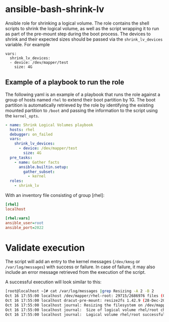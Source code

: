 # ansible-bash-shrink-lv
Ansible role for shrinking a logical volume.
The role contains the shell scripts to shrink the logical volume,
as well as the script wrapping it to run as part of the pre-mount step during the boot process.
The devices to shrink and their expected sizes should be passed via the `shrink_lv_devices` variable.
For example
```
vars:
  shrink_lv_devices:
  - device: /dev/mapper/test
    size: 4G
```

## Example of a playbook to run the role
The following yaml is an example of a playbook that runs the role against a group of hosts named `rhel` to extend their boot partition by 1G.
The boot partition is automatically retrieved by the role by identifying the existing mounted partition to `/boot` and passing the information to the script using the `kernel_opts`.

```yaml
- name: Shrink Logical Volumes playbook
  hosts: rhel
  debugger: on_failed
  vars:
    shrink_lv_devices:
      - device: /dev/mapper/test
        size: 4G
  pre_tasks:
    - name: Gather facts
      ansible.builtin.setup:
        gather_subset:
          - kernel
  roles:
    - shrink_lv

```

With an inventory file consisting of group [rhel]:
```ini
[rhel]
localhost

[rhel:vars]
ansible_user=root
ansible_port=2022
```

# Validate execution
The script will add an entry to the kernel messages (`/dev/kmsg` or `/var/log/messages`) with success or failure.
In case of failure, it may also include an error message retrieved from the execution of the script.

A successful execution will look similar to this:
```bash
[root@localhost ~]# cat /var/log/messages |grep Resizing -A 2 -B 2
Oct 16 17:55:00 localhost /dev/mapper/rhel-root: 29715/2686976 files (0.2% non-contiguous), 534773/10743808 blocks
Oct 16 17:55:00 localhost dracut-pre-mount: resize2fs 1.42.9 (28-Dec-2013)
Oct 16 17:55:00 localhost journal: Resizing the filesystem on /dev/mapper/rhel-root to 9699328 (4k) blocks.#012The filesystem on /dev/mapper/rhel-root is now 9699328 blocks long.
Oct 16 17:55:00 localhost journal:  Size of logical volume rhel/root changed from 40.98 GiB (10492 extents) to 37.00 GiB (9472 extents).
Oct 16 17:55:00 localhost journal:  Logical volume rhel/root successfully resized.
```
